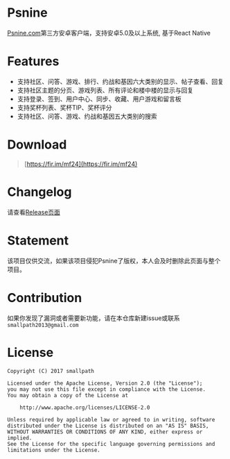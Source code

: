 # Psnine
 [Psnine.com](http://psnine.com/)第三方安卓客户端，支持安卓5.0及以上系统, 基于React Native

# Features
- 支持社区、问答、游戏、排行、约战和基因六大类别的显示、帖子查看、回复
- 支持社区主题的分页、游戏列表、所有评论和楼中楼的显示与回复
- 支持登录、签到、用户中心、同步、收藏、用户游戏和留言板
- 支持奖杯列表、奖杯TIP、奖杯评分
- 支持社区、问答、游戏、约战和基因五大类别的搜索

# Download
> [https://fir.im/mf24](https://fir.im/mf24)

# Changelog
请查看[Release页面](https://github.com/smallpath/psnine/releases)

# Statement
该项目仅供交流，如果该项目侵犯Psnine了版权，本人会及时删除此页面与整个项目。

# Contribution
如果你发现了漏洞或者需要新功能，请在本仓库新建issue或联系`smallpath2013@gmail.com`

# License
```
Copyright (C) 2017 smallpath

Licensed under the Apache License, Version 2.0 (the "License");
you may not use this file except in compliance with the License.
You may obtain a copy of the License at

    http://www.apache.org/licenses/LICENSE-2.0

Unless required by applicable law or agreed to in writing, software
distributed under the License is distributed on an "AS IS" BASIS,
WITHOUT WARRANTIES OR CONDITIONS OF ANY KIND, either express or implied.
See the License for the specific language governing permissions and
limitations under the License.
```